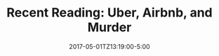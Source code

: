 ---
layout: reading_list
title: 'Recent Reading: Uber, Airbnb, and Murder'
excerpt: 'My recent reading included masquerading private eyes and the gig economy.'
type: reading_list
date: 2017-05-01TZ13:19:00-5:00
books:
  - id: sayers-murder-must-advertise
    note: >
        The first of the Lord Wolsey mysteries I've read—this one has him undercover as a copy writer to investigate a suspicious death at an advertising firm. There are clear Wodehousian influences in Sayers's treatment of her protagonist, and the mystery itself unfolded nicely. From a historical perspective the social commentary on advertising, recreational drug use, and consumerism was interesting.
  - id: stone-upstarts
    note: >
        It can be easy to get into patterns of knee jerk rejection of these businesses, particularly Uber, with the stories in the news about the labor and housing problems caused by these business models. I think Stone is fundamentally more sympathetic to the goals of these two businesses than I am, but generally he provides an even-handed account that saves room for critique. I agree that these businesses are likely signals of a new economy, but I don't know hat I am quite as enthusiastic about that possibility as Stone is. It will be interesting to see what happens when these business models become sufficiently common that they don't require a connection to messianic founders to be viable.
---